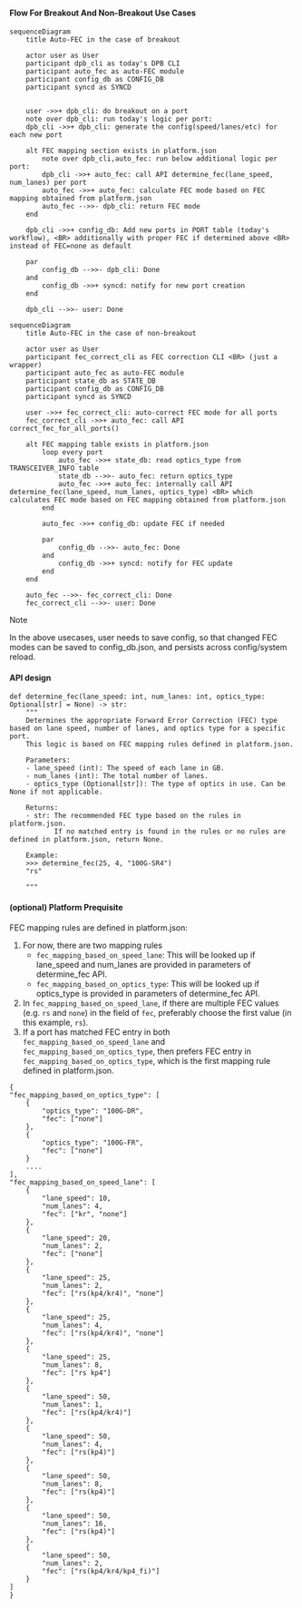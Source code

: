 #### Flow For Breakout And Non-Breakout Use Cases

```mermaid
sequenceDiagram
    title Auto-FEC in the case of breakout

    actor user as User
    participant dpb_cli as today's DPB CLI
    participant auto_fec as auto-FEC module
    participant config_db as CONFIG_DB
    participant syncd as SYNCD


    user ->>+ dpb_cli: do breakout on a port
    note over dpb_cli: run today's logic per port:
    dpb_cli ->>+ dpb_cli: generate the config(speed/lanes/etc) for each new port

    alt FEC mapping section exists in platform.json
        note over dpb_cli,auto_fec: run below additional logic per port:
        dpb_cli ->>+ auto_fec: call API determine_fec(lane_speed, num_lanes) per port
        auto_fec ->>+ auto_fec: calculate FEC mode based on FEC mapping obtained from platform.json
        auto_fec -->>- dpb_cli: return FEC mode
    end

    dpb_cli ->>+ config_db: Add new ports in PORT table (today's workflow), <BR> additionally with proper FEC if determined above <BR> instead of FEC=none as default

    par
        config_db -->>- dpb_cli: Done
    and
        config_db ->>+ syncd: notify for new port creation
    end

    dpb_cli -->>- user: Done
```

```mermaid
sequenceDiagram
    title Auto-FEC in the case of non-breakout

    actor user as User
    participant fec_correct_cli as FEC correction CLI <BR> (just a wrapper)
    participant auto_fec as auto-FEC module
    participant state_db as STATE_DB
    participant config_db as CONFIG_DB
    participant syncd as SYNCD

    user ->>+ fec_correct_cli: auto-correct FEC mode for all ports
    fec_correct_cli ->>+ auto_fec: call API correct_fec_for_all_ports()

    alt FEC mapping table exists in platform.json
        loop every port
            auto_fec ->>+ state_db: read optics_type from TRANSCEIVER_INFO table
            state_db -->>- auto_fec: return optics_type
            auto_fec ->>+ auto_fec: internally call API determine_fec(lane_speed, num_lanes, optics_type) <BR> which calculates FEC mode based on FEC mapping obtained from platform.json
        end

        auto_fec ->>+ config_db: update FEC if needed

        par
            config_db -->>- auto_fec: Done
        and
            config_db ->>+ syncd: notify for FEC update
        end
    end

    auto_fec -->>- fec_correct_cli: Done
    fec_correct_cli -->>- user: Done

```

> [!NOTE]
> In the above usecases, user needs to save config, so that changed FEC modes can be saved to config_db.json, and persists across config/system reload.

#### API design
```
def determine_fec(lane_speed: int, num_lanes: int, optics_type: Optional[str] = None) -> str:
    """
    Determines the appropriate Forward Error Correction (FEC) type based on lane speed, number of lanes, and optics type for a specific port.
    This logic is based on FEC mapping rules defined in platform.json.

    Parameters:
    - lane_speed (int): The speed of each lane in GB.
    - num_lanes (int): The total number of lanes.
    - optics_type (Optional[str]): The type of optics in use. Can be None if not applicable.

    Returns:
    - str: The recommended FEC type based on the rules in platform.json.
           If no matched entry is found in the rules or no rules are defined in platform.json, return None.

    Example:
    >>> determine_fec(25, 4, "100G-SR4")
    "rs"

    """
```

#### (optional) Platform Prequisite

FEC mapping rules are defined in platform.json:
1. For now, there are two mapping rules
    - ```fec_mapping_based_on_speed_lane```: This will be looked up if lane_speed and num_lanes are provided in parameters of determine_fec API.
    - ```fec_mapping_based_on_optics_type```: This will be looked up if optics_type is provided in parameters of determine_fec API.
2. In ```fec_mapping_based_on_speed_lane```, if there are multiple FEC values (e.g. ```rs``` and ```none```) in the field of ```fec```, preferably choose the first value (in this example, ```rs```).
3. If a port has matched FEC entry in both ```fec_mapping_based_on_speed_lane``` and ```fec_mapping_based_on_optics_type```, then prefers FEC entry in ```fec_mapping_based_on_optics_type```, which is the first mapping rule defined in platform.json.
```
{
"fec_mapping_based_on_optics_type": [
    {
        "optics_type": "100G-DR",
        "fec": ["none"]
    },
    {
        "optics_type": "100G-FR",
        "fec": ["none"]
    }
    ....
],
"fec_mapping_based_on_speed_lane": [
    {
        "lane_speed": 10,
        "num_lanes": 4,
        "fec": ["kr", "none"]
    },
    {
        "lane_speed": 20,
        "num_lanes": 2,
        "fec": ["none"]
    },
    {
        "lane_speed": 25,
        "num_lanes": 2,
        "fec": ["rs(kp4/kr4)", "none"]
    },
    {
        "lane_speed": 25,
        "num_lanes": 4,
        "fec": ["rs(kp4/kr4)", "none"]
    },
    {
        "lane_speed": 25,
        "num_lanes": 8,
        "fec": ["rs kp4"]
    },
    {
        "lane_speed": 50,
        "num_lanes": 1,
        "fec": ["rs(kp4/kr4)"]
    },
    {
        "lane_speed": 50,
        "num_lanes": 4,
        "fec": ["rs(kp4)"]
    },
    {
        "lane_speed": 50,
        "num_lanes": 8,
        "fec": ["rs(kp4)"]
    },
    {
        "lane_speed": 50,
        "num_lanes": 16,
        "fec": ["rs(kp4)"]
    },
    {
        "lane_speed": 50,
        "num_lanes": 2,
        "fec": ["rs(kp4/kr4/kp4_fi)"]
    }
]
}
```
